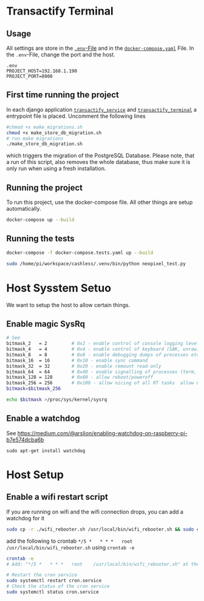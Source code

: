 # Transactify Terminal

## Usage
All settings are store in the [`.env`-File](./.env) and in the [`docker-compose.yaml`](./docker-compose.yaml) File. In the `.env`-File, change
the port and the host.
```
.env
PROJECT_HOST=192.168.1.190
PROJECT_PORT=8000

```
## First time running the project
In each django application [`transactify_service`](./transactify_service/) and  [`transactify_terminal`](./transactify_terminal/) a entrypoint file is placed. Uncomment the following lines
```bash
#chmod +x make_migrations.sh
chmod +x make_store_db_migration.sh
# run make migrations
./make_store_db_migration.sh
```
which triggers the migration of the PostgreSQL Database. Please note, that a run of this script, also removes the whole database, thus make sure it is only run when using a fresh installation.

## Running the project
To run this project, use the docker-compose file. All other things are setup automatically.
```bash
docker-compose up --build
```

## Running the tests
```bash
docker-compose -f docker-compose.tests.yaml up --build
```


```bash
sudo /home/pi/workspace/cashless/.venv/bin/python neopixel_test.py
```

# Host Sysstem Setuo
We want to setup the host to allow certain things.

## Enable magic SysRq
```bash
# See
bitmask_2 	= 2		    # 0x2 - enable control of console logging level
bitmask_4 	= 4		    # 0x4 - enable control of keyboard (SAK, unraw)
bitmask_8 	= 8		    # 0x8 - enable debugging dumps of processes etc.
bitmask_16 	= 16		# 0x10 - enable sync command
bitmask_32 	= 32		# 0x20 - enable remount read-only
bitmask_64 	= 64		# 0x40 - enable signalling of processes (term, kill, oom-kill)
bitmask_128 = 128		# 0x80 - allow reboot/poweroff
bitmask_256 = 256       # 0x100 - allow nicing of all RT tasks  allow nicing of all RT tasks
bitmask=$bitmask_256

echo $bitmask >/proc/sys/kernel/sysrq


```

## Enable a watchdog
See https://medium.com/@arslion/enabling-watchdog-on-raspberry-pi-b7e574dcba6b
```
sudo apt-get install watchdog
```

# Host Setup
## Enable a wifi restart script
If you are running on wifi and the wifi connection drops, you can add a watchdog for it
```bash
sudo cp -r ./wifi_rebooter.sh /usr/local/bin/wifi_rebooter.sh && sudo chmod +x /usr/local/bin/wifi_rebooter.sh
```
add the following to crontab `*/5 *   * * *   root    /usr/local/bin/wifi_rebooter.sh` using `crontab -e`
```bash
crontab -e
# Add: "*/5 *   * * *   root    /usr/local/bin/wifi_rebooter.sh" at the end of the file

# Restart the cron service
sudo systemctl restart cron.service
# Check the status of the cron service
sudo systemctl status cron.service  
```

